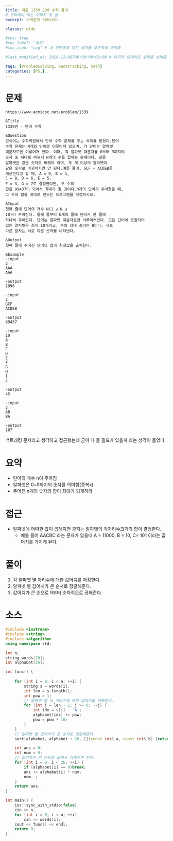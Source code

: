 ```yaml
---
title: 백준 1339 단어 수학 풀이
# 오버레이 되는 이미지 및 글
excerpt: 수학문제 시러시러!

classes: wide

#toc: true
#toc_label: "목차"
#toc_icon: "cog" # 내 컨텐츠에 대한 목차를 오른쪽에 띄워줌

#last_modified_at: 2019-12-08T06:00:00+09:00 # 마지막 업데이트 날짜를 보여줌

tags: [ProblemSolving, backtracking, math]
categories: [PS,]
---
```


# 문제
```
https://www.acmicpc.net/problem/1339

&Title
1339번 - 단어 수학

&Question
민식이는 수학학원에서 단어 수학 문제를 푸는 숙제를 받았다.단어 
수학 문제는 N개의 단어로 이루어져 있으며, 각 단어는 알파벳 
대문자로만 이루어져 있다. 이때, 각 알파벳 대문자를 0부터 9까지의 
숫자 중 하나로 바꿔서 N개의 수를 합하는 문제이다. 같은 
알파벳은 같은 숫자로 바꿔야 하며, 두 개 이상의 알파벳이 
같은 숫자로 바뀌어지면 안 된다.예를 들어, GCF + ACDEB를 
계산한다고 할 때, A = 9, B = 4, 
C = 8, D = 6, E = 5, 
F = 3, G = 7로 결정한다면, 두 수의 
합은 99437이 되어서 최대가 될 것이다.N개의 단어가 주어졌을 때, 
그 수의 합을 최대로 만드는 프로그램을 작성하시오. 

&Input
첫째 줄에 단어의 개수 N(1 ≤ N ≤ 
10)이 주어진다. 둘째 줄부터 N개의 줄에 단어가 한 줄에 
하나씩 주어진다. 단어는 알파벳 대문자로만 이루어져있다. 모든 단어에 포함되어 
있는 알파벳은 최대 10개이고, 수의 최대 길이는 8이다. 서로 
다른 문자는 서로 다른 숫자를 나타낸다. 

&Output
첫째 줄에 주어진 단어의 합의 최댓값을 출력한다. 

&Example
-input
2
AAA
AAA

-output
1998

-input
2
GCF
ACDEB

-output
99437

-input
10
A
B
C
D
E
F
G
H
I
J

-output
45

-input
2
AB
BA

-output
187
```

백트래킹 문제라고 생각하고 접근했는데 굳이 다 돌 필요가 있을까 라는 생각이 들었다.

# 요약
* 단어의 개수 n이 주어짐
* 알파벳은 0~9까지의 숫자를 의미함(중복x)
* 주어진 n개의 숫자의 합이 최대가 되게하라

# 접근
* 알파벳에 어떠한 값이 곱해지면 클지는 알파벳의 각자리수크기의 합이 결정한다.
    * 예를 들어 AACBC 라는 문자가 있을때 A = 11000, B = 10, C= 101 이라는 값어치를 가지게 된다.

# 풀이
1. 각 알파벳 별 자리수에 대한 값어치를 저장한다.
1. 알파벳 별 값어치가 큰 순서로 정렬해준다.
1. 값어치가 큰 순으로 9부터 순차적으로 곱해준다.

# 소스
```C++
#include <iostream>
#include <string>
#include <algorithm>
using namespace std;

int n;
string words[10];
int alphabet[26];

int func() {
	
	for (int i = 0; i < n; ++i) {
		string s = words[i];
		int len = s.length();
		int pow = 1;
		// 알파벳 별 각 자리수에 대한 값어치를 더해준다.
		for (int j = len - 1; j >= 0; --j) {
			int idx = s[j] - 'A';
			alphabet[idx] += pow;
			pow = pow * 10;
		}
	}
	// 알파벳 별 값어치가 큰 순서로 정렬해준다.
	sort(alphabet, alphabet + 26, [](const int& a, const int& b) {return a > b; });

	int ans = 0;
	int num = 9;
	// 값어치가 큰 순으로 곱해서 더해주면 된다.
	for (int i = 0; i < 26; ++i) {
		if (alphabet[i] == 0)break;
		ans += alphabet[i] * num;
		num--;
	}
	return ans;
}

int main() {
	ios::sync_with_stdio(false);
	cin >> n;
	for (int i = 0; i < n; ++i)
		cin >> words[i];
	cout << func() << endl;
	return 0;
}
```
